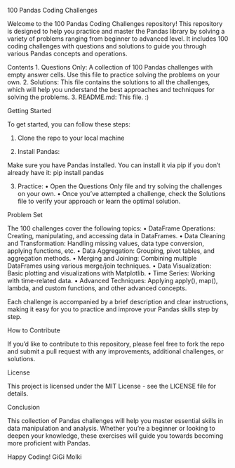 100 Pandas Coding Challenges

Welcome to the 100 Pandas Coding Challenges repository! This repository is designed to help you practice and master the Pandas library by solving a variety of problems ranging from beginner to advanced level. It includes 100 coding challenges with questions and solutions to guide you through various Pandas concepts and operations.


Contents
	1.	Questions Only: A collection of 100 Pandas challenges with empty answer cells. Use this file to practice solving the problems on your own.
	2.	Solutions: This file contains the solutions to all the challenges, which will help you understand the best approaches and techniques for solving the problems.
	3.	README.md: This file. :)



Getting Started

To get started, you can follow these steps:

1. Clone the repo to your local machine 


2. Install Pandas:

Make sure you have Pandas installed. You can install it via pip if you don’t already have it:
    pip install pandas

3. Practice:
	•	Open the Questions Only file and try solving the challenges on your own.
	•	Once you’ve attempted a challenge, check the Solutions file to verify your approach or learn the optimal solution.


Problem Set

The 100 challenges cover the following topics:
	•	DataFrame Operations: Creating, manipulating, and accessing data in DataFrames.
	•	Data Cleaning and Transformation: Handling missing values, data type conversion, applying functions, etc.
	•	Data Aggregation: Grouping, pivot tables, and aggregation methods.
	•	Merging and Joining: Combining multiple DataFrames using various merge/join techniques.
	•	Data Visualization: Basic plotting and visualizations with Matplotlib.
	•	Time Series: Working with time-related data.
	•	Advanced Techniques: Applying apply(), map(), lambda, and custom functions, and other advanced concepts.

Each challenge is accompanied by a brief description and clear instructions, making it easy for you to practice and improve your Pandas skills step by step.


How to Contribute

If you’d like to contribute to this repository, please feel free to fork the repo and submit a pull request with any improvements, additional challenges, or solutions.


License

This project is licensed under the MIT License - see the LICENSE file for details.



Conclusion

This collection of Pandas challenges will help you master essential skills in data manipulation and analysis. Whether you’re a beginner or looking to deepen your knowledge, these exercises will guide you towards becoming more proficient with Pandas.

Happy Coding!
GiGi Molki